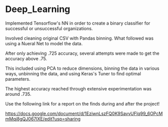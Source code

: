 # Deep_Learning
Implemented Tensorflow's NN in order to create a binary classifier for successful or unsuccessful organizations. 

Involved cleaning original CSV with Pandas binning. What followed was using a Nueral Net to model the data. 

After only achieving .725 accuracy, several attempts were made to get the accuracy above .75. 

This included using PCA to reduce dimensions, binning the data in various ways, unbinning the data, and using Keras's Tuner to find optimal parameters. 

The highest accuracy reached through extensive experimentation was around .735. 

Use the following link for a report on the finds during and after the project! 

https://docs.google.com/document/d/1EziwnLszFQ0K9SavvUFlq99_6OPcMmMqj8gQJ067lXE/edit?usp=sharing
